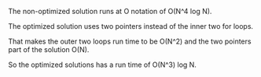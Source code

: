The non-optimized solution runs at O notation of O(N^4 log N).

The optimized solution uses two pointers instead of the inner two for loops.

That makes the outer two loops run time to be O(N^2) and the two pointers part of the solution O(N).

So the optimized solutions has a run time of O(N^3) log N.